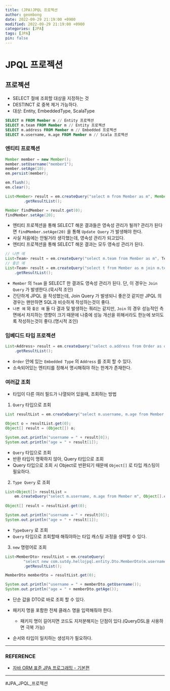 ```yaml
---
title: (JPA)JPQL 프로젝션
author: geombong
date: 2022-09-29 21:19:00 +0900
modified: 2022-09-29 21:19:00 +0900
categories: [JPA]
tags: [JPA]
pin: false
---
```


# JPQL 프로젝션

## 프로젝션
- SELECT 절에 조회할 대상을 지정하는 것
- DESTINCT 로 중복 제거 가능하다.
- 대상: Entity, EmbeddedType, ScalaType
```sql
SELECT m FROM Member m // Entity 프로젝션
SELECT m.team FROM Member m // Entity 프로젝션
SELECT m.address FROM Member m // Embedded 프로젝션
SELECT m.username, m.age FROM Member m // Scala 프로젝션
```

### 엔티티 프로젝션

```java
Member member = new Member();
member.setUsername("member1");
member.setAge(10);
em.persist(member);

em.flush();
em.clear();

List<Member> result = em.createQuery("select m from Member as m", Member.class)
        .getResultList();

Member findMember = result.get(0);
findMember.setAge(20);
```
- 엔티티 프로젝션을 통해 SELECT 해온 결과들은 영속성 관리가 될까? 관리가 된다면 `findMember.setAge(20)` 을 통해 `Update Query` 가 발생해야 한다.
- 사실 처음에는 안될거라 생각했는데, 영속성 관리가 되고있다.
- 엔티티 프로젝션을 통해 SELECT 해온 결과는 모두 영속성 관리가 된다.

```java
// 나쁜 예
List<Team> result = em.createQuery("select m.team from Member as m", Team.class).getResultList();
// 좋은 예
List<Team> result = em.createQuery("select t from Member as m join m.team as t", Team.class)
    .getResultList();
```
- `Member` 의 `Team` 을 SELECT 한 결과도 영속성 관리가 된다. 단, 이 경우는 `Join Query` 가 발생한다.(묵시적 조인)
- 간단하게 JPQL 을 작성했는데, Join Query 가 발생되니 좋은것 같지만 JPQL 의 경우는 왠만하면 SQL과 비슷하게 작성하는것이 좋다.
- `나쁜 예` 와 `좋은 예` 둘 다 결과 및 발생하는 쿼리는 같지만, `Join` 의 경우 성능적인 측면에서 차지하는 영향이 크기 때문에 나중에 성능 개선을 위해서라도 한눈에 보이도록 작성하는것이 좋다.(명시적 조인)

### 임베디드 타입 프로젝션
```java
List<Address> result = em.createQuery("select o.address from Order as o", Address.class)
    .getResultList();
```
- `Order` 안에 있는 `Embedded Type` 의 `Address` 를 조회 할 수 있다.
- 소속되어있는 엔티티를 정해서 명시해줘야 하는 한계가 존재한다.

### 여러값 조회
- 타입이 다른 여러 필드가 나열되어 있을때, 조회하는 방법

1. `Query` 타입으로 조회

    
```java
List resultList = em.createQuery("select m.username, m.age from Member m").getResultList();

Object o = resultList.get(0);
Object[] result = (Object[]) o;

System.out.println("username = " + result[0]);
System.out.println("age = " + result[1]);
```
- `Query` 타입으로 조회
- 반환 타입이 명확하지 않아, Query 타입으로 조회
- Query 타입으로 조회 시 Object로 반환되기 때문에 `Object[]` 로 타입 캐스팅이 필요하다.

2. `Type Query` 로 조회
```java
List<Object[]> resultList = 
    em.createQuery("select m.username, m.age from Member m", Object[].class).getResultList();
    
Object[] result = resultList.get(0);

System.out.println("username = " + result[0]);
System.out.println("age = " + result[1]);
```
- `TypeQuery` 로 조회
- `Query` 타입으로 조회할때 해줘야하는 타입 캐스팅 과정을 생략할 수 있다.

3. `new` 명령어로 조회

    
```java
List<MemberDto> resultList = em.createQuery(
        "select new com.sutdy.hellojpql.entity.Dto.MemberDto(m.username, m.age) from Member m",MemberDto.class)
        .getResultList();

MemberDto memberDto = resultList.get(0);

System.out.println("username = " + memberDto.getUsername());
System.out.println("age = " + memberDto.getAge());
```
- 단순 값을 DTO로 바로 조회 할 수 있다.

- 패키지 명을 포함한 전체 클래스 명을 입력해줘야 한다.
    - 패키지 명이 길어지면 코드도 지저분해지는 단점이 있다.(QueryDSL을 사용하면 극복 가능)
    
- 순서와 타입이 일치하는 생성자가 필요하다.

    

----
### REFERENCE

- [자바 ORM 표준 JPA 프로그래밍 - 기본편](https://www.inflearn.com/course/ORM-JPA-Basic/dashboard)

    

---
#JPA_JPQL_프로젝션